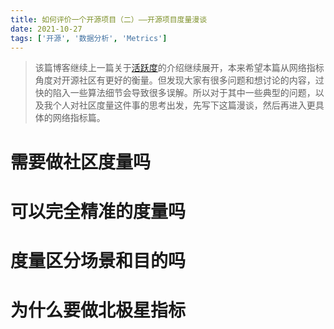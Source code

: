 ```yaml
---
title: 如何评价一个开源项目（二）——开源项目度量漫谈
date: 2021-10-27
tags: ['开源', '数据分析', 'Metrics']
---
```


> 该篇博客继续上一篇关于[活跃度](/how_to_measure_open_source_1)的介绍继续展开，本来希望本篇从网络指标角度对开源社区有更好的衡量。但发现大家有很多问题和想讨论的内容，过快的陷入一些算法细节会导致很多误解。所以对于其中一些典型的问题，以及我个人对社区度量这件事的思考出发，先写下这篇漫谈，然后再进入更具体的网络指标篇。

# 需要做社区度量吗



# 可以完全精准的度量吗


# 度量区分场景和目的吗


# 为什么要做北极星指标

